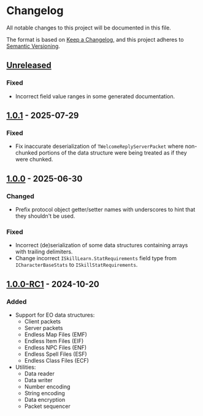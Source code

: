 # Changelog

All notable changes to this project will be documented in this file.

The format is based on [Keep a Changelog](https://keepachangelog.com/en/1.0.0/),
and this project adheres to [Semantic Versioning](https://semver.org/spec/v2.0.0.html).

## [Unreleased]

### Fixed

- Incorrect field value ranges in some generated documentation.

## [1.0.1] - 2025-07-29

### Fixed

- Fix inaccurate deserialization of `TWelcomeReplyServerPacket` where non-chunked portions of the
  data structure were being treated as if they were chunked.

## [1.0.0] - 2025-06-30

### Changed

- Prefix protocol object getter/setter names with underscores to hint that they shouldn't be used.

### Fixed

- Incorrect (de)serialization of some data structures containing arrays with trailing delimiters.
- Change incorrect `ISkillLearn.StatRequirements` field type from `ICharacterBaseStats` to
  `ISkillStatRequirements`.


## [1.0.0-RC1] - 2024-10-20

### Added

- Support for EO data structures:
  - Client packets
  - Server packets
  - Endless Map Files (EMF)
  - Endless Item Files (EIF)
  - Endless NPC Files (ENF)
  - Endless Spell Files (ESF)
  - Endless Class Files (ECF)
- Utilities:
  - Data reader
  - Data writer
  - Number encoding
  - String encoding
  - Data encryption
  - Packet sequencer

[Unreleased]: http://github.com/cirras/eolib-pas/compare/v1.0.1...HEAD
[1.0.1]: http://github.com/cirras/eolib-pas/compare/v1.0.0...v1.0.1
[1.0.0]: http://github.com/cirras/eolib-pas/compare/v1.0.0-RC1...v1.0.0
[1.0.0-RC1]: http://github.com/cirras/eolib-pas/compare/v1.0.0-RC1
